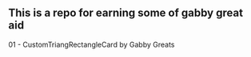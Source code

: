 ## This is a repo for earning some of gabby great aid


01 - CustomTriangRectangleCard by Gabby Greats